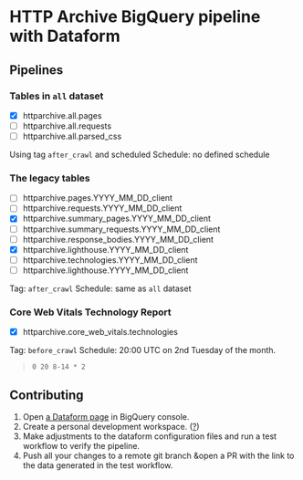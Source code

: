 # HTTP Archive BigQuery pipeline with Dataform

## Pipelines

### Tables in `all` dataset

- [x] httparchive.all.pages
- [ ] httparchive.all.requests
- [ ] httparchive.all.parsed_css

Using tag `after_crawl` and scheduled 
Schedule: no defined schedule

### The legacy tables

- [ ] httparchive.pages.YYYY_MM_DD_client 
- [ ] httparchive.requests.YYYY_MM_DD_client 
- [x] httparchive.summary_pages.YYYY_MM_DD_client 
- [ ] httparchive.summary_requests.YYYY_MM_DD_client 
- [ ] httparchive.response_bodies.YYYY_MM_DD_client 
- [x] httparchive.lighthouse.YYYY_MM_DD_client 
- [ ] httparchive.technologies.YYYY_MM_DD_client 
- [ ] httparchive.lighthouse.YYYY_MM_DD_client 

Tag: `after_crawl`
Schedule: same as `all` dataset

### Core Web Vitals Technology Report

- [x] httparchive.core_web_vitals.technologies

Tag: `before_crawl`
Schedule: 20:00 UTC on 2nd Tuesday of the month.
> `0 20 8-14 * 2`

## Contributing

1. Open [a Dataform page](https://console.cloud.google.com/bigquery/dataform) in BigQuery console.
2. Create a personal development workspace. ([?](https://cloud.google.com/dataform/docs/create-workspace#create-workspace))
3. Make adjustments to the dataform configuration files and run a test workflow to verify the pipeline.
4. Push all your changes to a remote git branch &open a PR with the link to the data generated in the test workflow.
